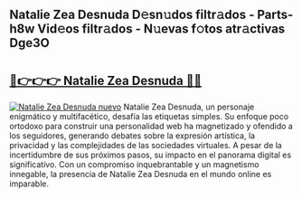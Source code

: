 ## Natalie Zea Desnuda D𝚎sn𝚞dos filtr𝚊dos - Parts-h8w Vid𝚎os filtr𝚊dos - N𝚞evas f𝚘tos atr𝚊ctivas Dge3O

# <h2><a href="http://mb02euv.tromn.icu/?c=Natalie+Zea+Desnuda">🔗👉👉👉 Natalie Zea Desnuda 🔗🔗</a></h2>

[![Natalie Zea Desnuda nuevo](https://i.imgur.com/pEAQMta.gif)](http://mb02euv.tromn.icu/?c=Natalie+Zea+Desnuda)
Natalie Zea Desnuda, un personaje enigmático y multifacético, desafía las etiquetas simples. Su enfoque poco ortodoxo para construir una personalidad web ha magnetizado y ofendido a los seguidores, generando debates sobre la expresión artística, la privacidad y las complejidades de las sociedades virtuales. A pesar de la incertidumbre de sus próximos pasos, su impacto en el panorama digital es significativo. Con un compromiso inquebrantable y un magnetismo innegable, la presencia de Natalie Zea Desnuda en el mundo online es imparable.
